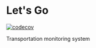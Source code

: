 # Let's Go
[![codecov](https://codecov.io/gh/amitlevy21/lets-go/branch/master/graph/badge.svg)](https://codecov.io/gh/amitlevy21/transportation)

Transportation monitoring system

